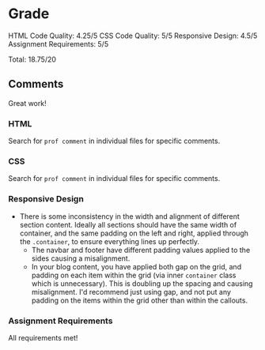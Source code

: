 # Grade
HTML Code Quality: 4.25/5
CSS Code Quality: 5/5
Responsive Design: 4.5/5
Assignment Requirements: 5/5

Total: 18.75/20

## Comments
Great work!

### HTML
Search for `prof comment` in individual files for specific comments.

### CSS
Search for `prof comment` in individual files for specific comments.

### Responsive Design
- There is some inconsistency in the width and alignment of different section content. Ideally all sections should have the same width of container, and the same padding on the left and right, applied through the `.container`, to ensure everything lines up perfectly.
  - The navbar and footer have different padding values applied to the sides causing a misalignment.
  - In your blog content, you have applied both gap on the grid, and padding on each item within the grid (via inner `container` class which is unnecessary). This is doubling up the spacing and causing misalignment. I'd recommend just using gap, and not put any padding on the items within the grid other than within the callouts.

### Assignment Requirements
All requirements met!